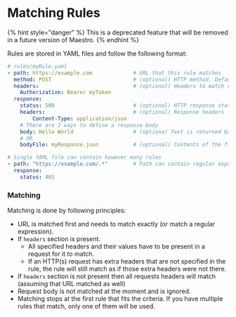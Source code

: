 # Matching Rules

{% hint style="danger" %}
This is a deprecated feature that will be removed in a future version of Maestro.
{% endhint %}

Rules are stored in YAML files and follow the following format:

```yaml
# rules/myRule.yaml
- path: https://example.com             # URL that this rule matches
  method: POST                          # (optional) HTTP method. Default: GET
  headers:                              # (optional) Headers to match on
    Authorization: Bearer myToken 
  response:
    status: 500                         # (optional) HTTP response status code. Default: 200
    headers:                            # (optional) Response headers
        Content-Type: application/json
    # There are 2 ways to define a response body
    body: Hello World                   # (optiona) Text is returned back
    # OR
    bodyFile: myResponse.json           # (optional) Contents of the file are returned back

# Single YAML file can contain however many rules
- path: "https://example.com/.*"        # Path can contain regular expressions
  response:
    status: 401
```

### Matching

Matching is done by following principles:

* URL is matched first and needs to match exactly (or match a regular expression).
* If `headers` section is present.
  * All specified headers and their values have to be present in a request for it to match.
  * If an HTTP(s) request has extra headers that are not specified in the rule, the rule will still match as if those extra headers were not there.
* If `headers` section is not present then all requests headers will match (assuming that URL matched as well)
* Request body is not matched at the moment and is ignored.
* Matching stops at the first rule that fits the criteria. If you have multiple rules that match, only one of them will be used.
